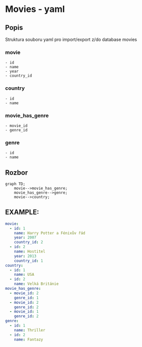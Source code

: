 # Movies - yaml

## Popis

Struktura souboru yaml pro import/export z/do database movies

### movie
    - id
    - name
    - year
    - country_id

### country
    - id
    - name

### movie_has_genre
    - movie_id
    - genre_id

### genre
    - id
    - name

## Rozbor

```mermaid
graph TD;
    movie-->movie_has_genre;
    movie_has_genre-->genre;
    movie-->country;
```

## EXAMPLE:
```yaml
movie:
  - id: 1
    name: Harry Potter a Fénixův řád
    year: 2007
    country_id: 2
  - id: 2
    name: Hostitel
    year: 2013
    country_id: 1
country:
  - id: 1
    name: USA
  - id: 2
    name: Velká Británie
movie_has_genre:
  - movie_id: 2
    genre_id: 1
  - movie_id: 2
    genre_id: 2
  - movie_id: 1
    genre_id: 2
genre:
  - id: 1
    name: Thriller
  - id: 2
    name: Fantazy
```